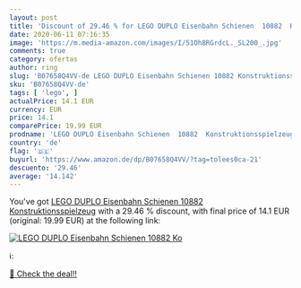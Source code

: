 ```yaml
---
layout: post
title: 'Discount of 29.46 % for LEGO DUPLO Eisenbahn Schienen  10882  Ko'
date: 2020-06-11 07:16:35
image: 'https://m.media-amazon.com/images/I/51Oh8RGrdcL._SL200_.jpg'
comments: true
category: ofertas
author: ring
slug: 'B07658Q4VV-de LEGO DUPLO Eisenbahn Schienen 10882 Konstruktionsspielzeug'
sku: 'B07658Q4VV-de'
tags: [ 'lego', ]
actualPrice: 14.1 EUR
currency: EUR
price: 14.1
comparePrice: 19.99 EUR
prodname: 'LEGO DUPLO Eisenbahn Schienen  10882  Konstruktionsspielzeug'
country: 'de'
flag: '🇩🇪'
buyurl: 'https://www.amazon.de/dp/B07658Q4VV/?tag=tolees0ca-21'
descuento: '29.46'
average: '14.142'
---
```


You've got [LEGO DUPLO Eisenbahn Schienen  10882  Konstruktionsspielzeug](https://www.amazon.de/dp/B07658Q4VV/?tag=tolees0ca-21) with a  29.46 % discount, with final price of 14.1 EUR (original: 19.99 EUR) at the following link:

[![LEGO DUPLO Eisenbahn Schienen  10882  Ko](https://m.media-amazon.com/images/I/51Oh8RGrdcL._SL200_.jpg)](https://www.amazon.de/dp/B07658Q4VV/?tag=tolees0ca-21)

ℹ️:


[🛒 Check the deal!!](https://www.amazon.de/dp/B07658Q4VV/?tag=tolees0ca-21)
